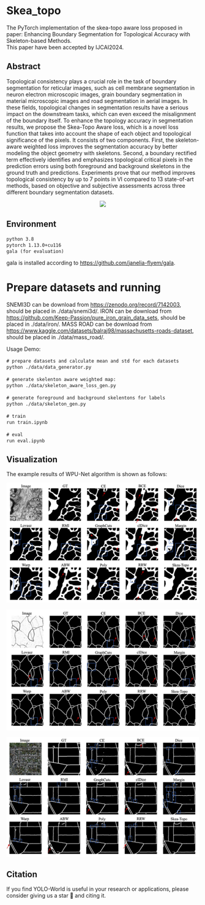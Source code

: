 # Skea_topo
The PyTorch implementation of the skea-topo aware loss proposed in paper: Enhancing Boundary Segmentation for Topological Accuracy with Skeleton-based Methods. <br>
This paper have been accepted by IJCAI2024. <br>

## Abstract
Topological consistency plays a crucial role in the task of boundary segmentation for reticular images, such as cell membrane segmentation in neuron electron microscopic images, grain boundary segmentation in material microscopic images and road segmentation in aerial images. In these fields, topological changes in segmentation results have a serious impact on the downstream tasks, which can even exceed the misalignment of the boundary itself. To enhance the topology accuracy in segmentation results, we propose the Skea-Topo Aware loss, which is a novel loss function that takes into account the shape of each object and topological significance of the pixels. It consists of two components. First, the skeleton-aware weighted loss improves the segmentation accuracy by better modeling the object geometry with skeletons. Second, a boundary rectified term effectively identifies and emphasizes topological critical pixels in the prediction errors using both foreground and background skeletons in the ground truth and predictions. Experiments prove that our method improves topological consistency by up to 7 points in VI compared to 13 state-of-art methods, based on objective and subjective assessments across three different boundary segmentation datasets.

<p align = "center">
<img src="https://github.com/clovermini/Skea_topo/blob/main/images/main.png">
</p>

## Environment

    python 3.8
    pytorch 1.13.0+cu116
    gala (for evaluation)

gala is installed according to https://github.com/janelia-flyem/gala.

# Prepare datasets and running
SNEMI3D can be download from https://zenodo.org/record/7142003, should be placed in ./data/snemi3d/.
IRON can be download from https://github.com/Keep-Passion/pure_iron_grain_data_sets, should be placed in ./data/iron/.
MASS ROAD can be download from https://www.kaggle.com/datasets/balraj98/massachusetts-roads-dataset, should be placed in ./data/mass_road/. 

Usage Demo:

    # prepare datasets and calculate mean and std for each datasets
    python ./data/data_generator.py
    
    # generate skelenton aware weighted map:
    python ./data/skeleton_aware_loss_gen.py

    # generate foreground and background skelentons for labels
    python ./data/skeleton_gen.py

    # train
    run train.ipynb

    # eval 
    run eval.ipynb

## Visualization

The example results of WPU-Net algorithm is shown as follows: 

<p align = "center">
<img src="https://github.com/clovermini/Skea_topo/blob/main/images/snemi3d.png">
</p>
<p align = "center">
<img src="https://github.com/clovermini/Skea_topo/blob/main/images/iron.png">
</p>
<p align = "center">
<img src="https://github.com/clovermini/Skea_topo/blob/main/images/mass_road.png">
</p>

## Citation
If you find YOLO-World is useful in your research or applications, please consider giving us a star 🌟 and citing it.



